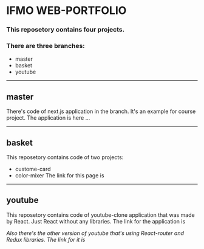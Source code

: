 # IFMO WEB-PORTFOLIO
### This reposetory contains four projects.
### There are three branches:
* master
* basket
* youtube
---
master 
---

There's code of next.js application in the branch. It's an example for course project.
The application is here ...

---
basket
---
This reposetory contains code of two projects:
* custome-card
* color-mixer
The link for this page is 

---
youtube
---
This reposetory contains code of youtube-clone application that was made by React. Just React without any libraries.
The link for the application is 



*Also there's the other version of youtube that's using React-router and Redux libraries. The link for it is*
